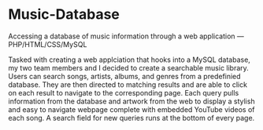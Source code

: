 # Music-Database
Accessing a database of music information through a web application — PHP/HTML/CSS/MySQL

Tasked with creating a web applciation that hooks into a MySQL database, my two team members and I decided to create a searchable music library. Users can search songs, artists, albums, and genres from a predefinied database. They are then directed to matching results and are able to click on each result to navigate to the corresponding page. Each query pulls information from the database and artwork from the web to display a stylish and easy to navigate webpage complete with embedded YouTube videos of each song. A search field for new queries runs at the bottom of every page.
